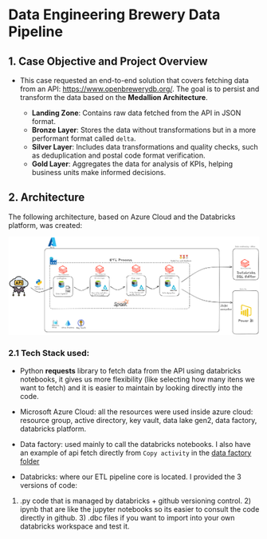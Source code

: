 # Data Engineering Brewery Data Pipeline

## 1. Case Objective and Project Overview
- This case requested an end-to-end solution that covers fetching data from an API: <https://www.openbrewerydb.org/>. The goal is to persist and transform the data based on the **Medallion Architecture**. 

  - **Landing Zone**: Contains raw data fetched from the API in JSON format.  
  - **Bronze Layer**: Stores the data without transformations but in a more performant format called `delta`.  
  - **Silver Layer**: Includes data transformations and quality checks, such as deduplication and postal code format verification.  
  - **Gold Layer**: Aggregates the data for analysis of KPIs, helping business units make informed decisions.

## 2. Architecture
The following architecture, based on Azure Cloud and the Databricks platform, was created:

![Architecture](https://github.com/matheusbudin/matheus-budin-case-data-engineering/blob/main/images/brewery-data-architecture.png)

### 2.1 Tech Stack used:
- Python **requests** library to fetch data from the API using databricks notebooks, it gives us more flexibility (like selecting how many itens we want to fetch) and it is easier to maintain by looking directly into the code.

- Microsoft Azure Cloud: all the resources were used inside azure cloud: resource group, active directory, key vault, data lake gen2, data factory, databricks platform.

- Data factory: used mainly to call the databricks notebooks. I also have an example of api fetch directly from `Copy activity` in the [data factory folder](https://github.com/matheusbudin/matheus-budin-case-data-engaineering/tree/main/datafactory)

- Databricks: where our ETL pipeline core is located. I provided the 3 versions of code:
1) .py code that is managed by databricks + github versioning control. 2) ipynb that are like the jupyter notebooks so its easier to consult the code directly in github. 3) .dbc files if you want to import into your own databricks workspace and test it.

